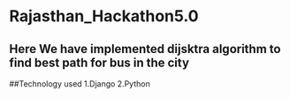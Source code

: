 # Rajasthan_Hackathon5.0
## Here We have implemented dijsktra algorithm to find best path for bus in the city 
##Technology used
1.Django
2.Python
